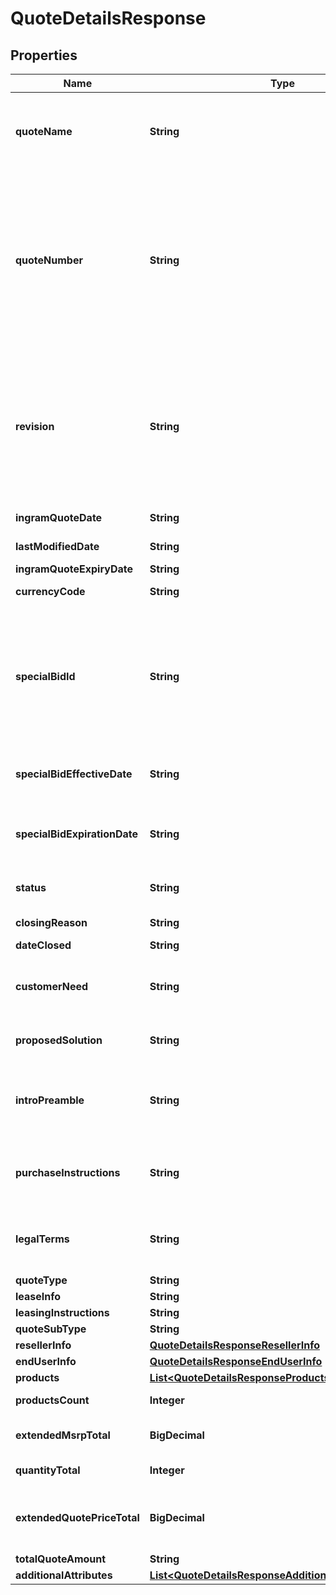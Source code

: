 

# QuoteDetailsResponse


## Properties

| Name | Type | Description | Notes |
|------------ | ------------- | ------------- | -------------|
|**quoteName** | **String** | Quote Name given to quote by sales team or system generated.  Generally used as a reference to identify the quote. |  [optional] |
|**quoteNumber** | **String** | Unique identifier generated by Ingram Micro&#39;s CRM specific to each quote.  When applying a filter to the quoteNumber and including a partial quote number in the filter, all quotes containing any information included in the filter can be retrieved as a subset of all available customer quotes. |  [optional] |
|**revision** | **String** | When a quote has been revised and updated, the quote number remains the same throughout the lifecycle of the quote, however, a Revision number is updated for each revision of the quote.  The revision numbers is associated with the Unique Quote Number. |  [optional] |
|**ingramQuoteDate** | **String** | Date the Quote was initially Created. |  [optional] |
|**lastModifiedDate** | **String** | Date the Quote was last updated or modified. |  [optional] |
|**ingramQuoteExpiryDate** | **String** | Quote expiration date. |  [optional] |
|**currencyCode** | **String** | Three letter currency code. |  [optional] |
|**specialBidId** | **String** | Price discount identifyer to specify  a pricing discount that has been applied to the quote. If present - the priceDeviationStartDate and priceDeviationExpiryDate must be presented. Cisco refers to this as a Dart |  [optional] |
|**specialBidEffectiveDate** | **String** | If price discount has been applied to the quote - the starting date the discount begins. |  [optional] |
|**specialBidExpirationDate** | **String** | If a price discount has been applied to the quote - The date the discount expires and will no longer be applicable. |  [optional] |
|**status** | **String** | This refers to the primary status of the quote.  API responses will return |  [optional] |
|**closingReason** | **String** | Closing Reason for quote. |  [optional] |
|**dateClosed** | **String** |  |  [optional] |
|**customerNeed** | **String** | Details related to the customer&#39;s request for the quote entered by the sales representative or system generated. |  [optional] |
|**proposedSolution** | **String** | Ingram Micro proposed solution and summary of quote. |  [optional] |
|**introPreamble** | **String** | Introductory paragraph included in each quote.  Legally required - must be included when presenting the quote details. |  [optional] |
|**purchaseInstructions** | **String** | Purchase instructions.  Legally required - must be included when presenting the quote details. |  [optional] |
|**legalTerms** | **String** | Legal terms -  Legally required - must be included when presenting the quote details. |  [optional] |
|**quoteType** | **String** |  |  [optional] |
|**leaseInfo** | **String** | Lease information. |  [optional] |
|**leasingInstructions** | **String** | Leasing information |  [optional] |
|**quoteSubType** | **String** |  |  [optional] |
|**resellerInfo** | [**QuoteDetailsResponseResellerInfo**](QuoteDetailsResponseResellerInfo.md) |  |  [optional] |
|**endUserInfo** | [**QuoteDetailsResponseEndUserInfo**](QuoteDetailsResponseEndUserInfo.md) |  |  [optional] |
|**products** | [**List&lt;QuoteDetailsResponseProductsInner&gt;**](QuoteDetailsResponseProductsInner.md) |  |  [optional] |
|**productsCount** | **Integer** | Total number of products included in the quote |  [optional] |
|**extendedMsrpTotal** | **BigDecimal** | Total extended MSRP for all products included in the quote |  [optional] |
|**quantityTotal** | **Integer** | Total quantity of all items in the quote. |  [optional] |
|**extendedQuotePriceTotal** | **BigDecimal** | Total amount of quoted price for all products in the quote including both solution products and suggested products. |  [optional] |
|**totalQuoteAmount** | **String** |  |  [optional] |
|**additionalAttributes** | [**List&lt;QuoteDetailsResponseAdditionalAttributesInner&gt;**](QuoteDetailsResponseAdditionalAttributesInner.md) |  |  [optional] |



